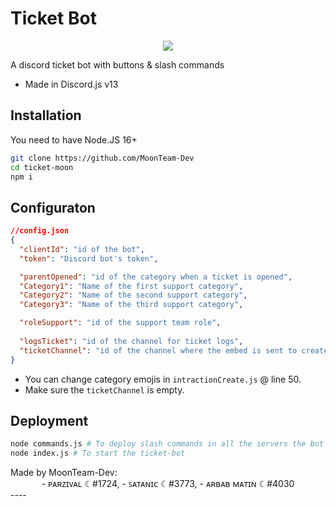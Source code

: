 # Ticket Bot

<div align="center">
<img src="https://cdn.discordapp.com/attachments/949780013337686066/993790917288919130/-_Discord_14_04_1401_12_38_23_._2.png" />
</div>

A discord ticket bot with buttons & slash commands
- Made in Discord.js v13

## Installation

You need to have Node.JS 16+

``````bash
git clone https://github.com/MoonTeam-Dev
cd ticket-moon
npm i
``````

## Configuraton

```json
//config.json
{
  "clientId": "id of the bot",
  "token": "Discord bot's token",

  "parentOpened": "id of the category when a ticket is opened",
  "Category1": "Name of the first support category",
  "Category2": "Name of the second support category",
  "Category3": "Name of the third support category",

  "roleSupport": "id of the support team role",
  
  "logsTicket": "id of the channel for ticket logs",
  "ticketChannel": "id of the channel where the embed is sent to create a ticket"
}
```

+ You can change category emojis in `intractionCreate.js` @ line 50.
+ Make sure the `ticketChannel` is empty.

## Deployment
```bash
node commands.js # To deploy slash commands in all the servers the bot is in
node index.js # To start the ticket-bot
```

</div align="center">
<a> Made by MoonTeam-Dev:</a>
</div></br>

<div align="center"> 
   - ᴘᴀʀᴢɪᴠᴀʟ ☾#1724, 
   - ꜱᴀᴛᴀɴɪᴄ ☾#3773, 
   - ᴀʀʙᴀʙ ᴍᴀᴛɪɴ ☾#4030
</div>
----
